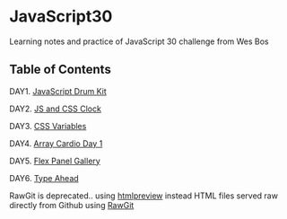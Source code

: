 # JavaScript30

Learning notes and practice of JavaScript 30 challenge from Wes Bos


## Table of Contents
DAY1. [JavaScript Drum Kit](https://github.com/iamcxy/JavaScript30/tree/master/01%20-%20JavaScript%20Drum%20Kit) 

DAY2. [JS and CSS Clock](https://github.com/iamcxy/JavaScript30/tree/master/02%20-%20JS%20and%20CSS%20Clock)

DAY3. [CSS Variables](https://github.com/iamcxy/JavaScript30/tree/master/03%20-%20CSS%20Variables)

DAY4. [Array Cardio Day 1](https://github.com/iamcxy/JavaScript30/tree/master/04%20-%20Array%20Cardio%20Day%201)

DAY5. [Flex Panel Gallery](https://github.com/iamcxy/JavaScript30/tree/master/05%20-%20Flex%20Panel%20Gallery)

DAY6. [Type Ahead](https://github.com/iamcxy/JavaScript30/tree/master/06%20-%20Type%20Ahead)


RawGit is deprecated.. using [htmlpreview](http://htmlpreview.github.io/) instead 
HTML files served raw directly from Github using [RawGit](https://rawgit.com/)